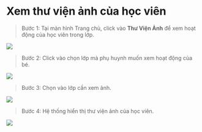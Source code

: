 # Xem thư viện ảnh của học viên

> Bước 1: Tại màn hình Trang chủ, click vào **Thư Viện Ảnh** để xem hoạt động của học viên trong lớp.

![](../.gitbook/assets/hinhanh1.jpg)

> Bước 2: Click vào chọn lớp mà phụ huynh muốn xem hoạt động của bé.

![](../.gitbook/assets/hianh2.jpg)

> Bước 3: Chọn vào lớp cần xem ảnh.

![](../.gitbook/assets/hinhanh3.jpg)

> Bước 4: Hệ thống hiển thị thư viện ảnh của học viên.

![](../.gitbook/assets/hinhanh4.jpg)

